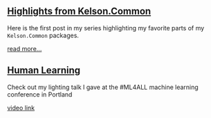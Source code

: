 ## [Highlights from Kelson.Common](/kelson_common_packages.md)

Here is the first post in my series highlighting my favorite parts of my `Kelson.Common` packages.

[read more...](/kelson_common_packages_async.md)

## [Human Learning](/ml4all_talk.md)

Check out my lighting talk I gave at the #ML4ALL machine learning conference in Portland

[video link](https://youtu.be/h7pPi2ER7Is)